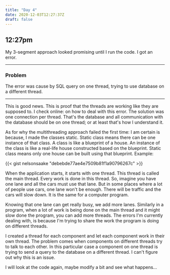 ```yaml
---
title: "Day 4"
date: 2020-12-03T12:27:37Z
draft: false
---
```


<!-- {{< story/time "12" "27" "pm" >}} -->
## 12:27pm

My 3-segment approach looked promising until I run the code. I got an error. 

<!-- {{< story/problem >}}  -->
---

### Problem

The error was cause by SQL query on one thread, trying to use database on a different thread. 

<!-- {{< /story/problem >}}  -->
---

This is good news. This is proof that the threads are working like they are supposed to. I check online: on how to deal with this error. The solution was one connection per thread. That's the database and all communication with the database should be on one thread; or at least that's how I understand it.  <!--more--> 

As for why the multithreading approach failed the first time: I am certain is because, I made the classes static. Static class means there can be one instance of that class. A class is like a blueprint of a house. An instance of the class is like a real-life house constructed based on the blueprint. Static class means only one house can be built using that blueprint. Example: 

{{< gist nelsonsaake "debebde77ae4e7509b81f1a90796267c" >}}

When the application starts, it starts with one thread. This thread is called the main thread. Every work is done in this thread. So, imagine you have one lane and all the cars must use that lane. But in some places where a lot of people use cars, one lane won't be enough. There will be traffic and the cars will slow down. It is the same for a computer program. 

Knowing that one lane can get really busy, we add more lanes. Similarly in a program, when a lot of work is being done on the main thread and it might slow done the program, you can add more threads. The errors I'm currently dealing with, is because I'm trying to share the work the program is doing on different threads. 

I created a thread for each component and let each component work in their own thread. The problem comes when components on different threads try to talk to each other. In this particular case a component on one thread is trying to send a query to the database on a different thread. I can't figure out why this is an issue.

I will look at the code again, maybe modify a bit and see what happens...

<!-- {{< story/nav prev="day-3" next="day-5" >}} -->

<!-- You can use a QObject of one thread in a different thread without going through the signals and slots.  -->

<!-- My reasoning is, to create a class that just pops up DB connection using the thread-Id as the connection name. In Qt once you are connected to the database in a particular thread, you can simply execute queries (or access it) without connecting to the database every single time. So, if there is a need to have more than one database you need to qualify it. You do that by using a connection name, and the database name. You can go through the documentation to get acquainted. Documentation available at {{< story/link "://doc.qt.io/qt-5/sql-connecting.html" >}}  -->

<!-- {{< story/time "6" "13" "pm" >}}  -->

